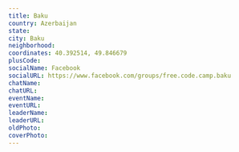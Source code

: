 ```yaml
---
title: Baku
country: Azerbaijan
state: 
city: Baku
neighborhood: 
coordinates: 40.392514, 49.846679
plusCode:
socialName: Facebook
socialURL: https://www.facebook.com/groups/free.code.camp.baku
chatName:
chatURL:
eventName:
eventURL:
leaderName:
leaderURL:
oldPhoto: 
coverPhoto:
---
```

